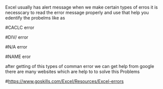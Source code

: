 Excel usually has alert message when we make certain types of erros it is necesscary to read the error message properly and use that help you edentify the probelms like as 

#CACLC error

#DIV/ error

#N/A error

#NAME eror

after getting of this types of comman error we can get help from google  there are many websites which are help to to solve this Problems

#https://www.goskills.com/Excel/Resources/Excel-errors
